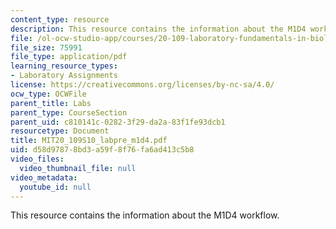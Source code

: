 ```yaml
---
content_type: resource
description: This resource contains the information about the M1D4 workflow.
file: /ol-ocw-studio-app/courses/20-109-laboratory-fundamentals-in-biological-engineering-spring-2010/d58d97878bd3a59f8f76fa6ad413c5b8_MIT20_109S10_labpre_m1d4.pdf
file_size: 75991
file_type: application/pdf
learning_resource_types:
- Laboratory Assignments
license: https://creativecommons.org/licenses/by-nc-sa/4.0/
ocw_type: OCWFile
parent_title: Labs
parent_type: CourseSection
parent_uid: c810141c-0282-3f29-da2a-83f1fe93dcb1
resourcetype: Document
title: MIT20_109S10_labpre_m1d4.pdf
uid: d58d9787-8bd3-a59f-8f76-fa6ad413c5b8
video_files:
  video_thumbnail_file: null
video_metadata:
  youtube_id: null
---
```

This resource contains the information about the M1D4 workflow.